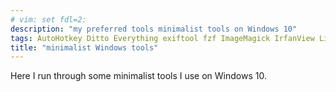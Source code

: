 ```yaml
---
# vim: set fdl=2:
description: "my preferred tools minimalist tools on Windows 10"
tags: AutoHotkey Ditto Everything exiftool fzf ImageMagick IrfanView LibreOffice Notepad++ PlatinumSearcher QuickHash PSReadLine Tixati ZLocation
title: "minimalist Windows tools"
---
```


Here I run through some minimalist tools I use on Windows 10.

